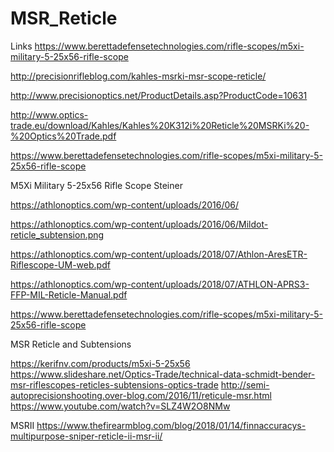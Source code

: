 # MSR_Reticle
Links
https://www.berettadefensetechnologies.com/rifle-scopes/m5xi-military-5-25x56-rifle-scope

http://precisionrifleblog.com/kahles-msrki-msr-scope-reticle/

http://www.precisionoptics.net/ProductDetails.asp?ProductCode=10631

http://www.optics-trade.eu/download/Kahles/Kahles%20K312i%20Reticle%20MSRKi%20-%20Optics%20Trade.pdf

https://www.berettadefensetechnologies.com/rifle-scopes/m5xi-military-5-25x56-rifle-scope

M5Xi Military 5-25x56 Rifle Scope
Steiner


https://athlonoptics.com/wp-content/uploads/2016/06/

https://athlonoptics.com/wp-content/uploads/2016/06/Mildot-reticle_subtension.png

https://athlonoptics.com/wp-content/uploads/2018/07/Athlon-AresETR-Riflescope-UM-web.pdf

https://athlonoptics.com/wp-content/uploads/2018/07/ATHLON-APRS3-FFP-MIL-Reticle-Manual.pdf


https://www.berettadefensetechnologies.com/rifle-scopes/m5xi-military-5-25x56-rifle-scope

MSR Reticle and Subtensions

https://kerifnv.com/products/m5xi-5-25x56
https://www.slideshare.net/Optics-Trade/technical-data-schmidt-bender-msr-riflescopes-reticles-subtensions-optics-trade
http://semi-autoprecisionshooting.over-blog.com/2016/11/reticule-msr.html
https://www.youtube.com/watch?v=SLZ4W2O8NMw


MSRII
https://www.thefirearmblog.com/blog/2018/01/14/finnaccuracys-multipurpose-sniper-reticle-ii-msr-ii/
